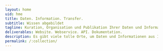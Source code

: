 ```yaml
---
layout: home
uid: hme
title: Daten. Information. Transfer.
subtitle: Wissen abgebildet
tagline: Kuration, Organisation und Publikation Ihrer Daten und Informationen
deliverables: Website. Webservice. API. Dokumentation.
description: Es gibt viele tolle Orte, um Daten und Informationen aus Ihrem Wissensbereich zu nutzen und auszutauschen. kmapper erweckt ihr Projekt zum digitalen Leben.
permalink: /:collection/
---
```

